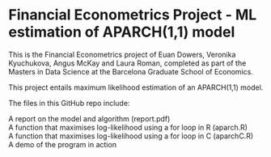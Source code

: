 # Financial Econometrics Project - ML estimation of APARCH(1,1) model 

This is the Financial Econometrics project of Euan Dowers, Veronika Kyuchukova, Angus McKay and Laura Roman, completed as part of the Masters in Data Science at the Barcelona Graduate School of Economics. 

This project entails maximum likelihood estimation of an APARCH(1,1) model. 

The files in this GitHub repo include:

A report on the model and algorithm (report.pdf) \
A function that maximises log-likelihood using a for loop in R (aparch.R) \
A function that maximises log-likelihood using a for loop in C (aparchC.R) \
A demo of the program in action